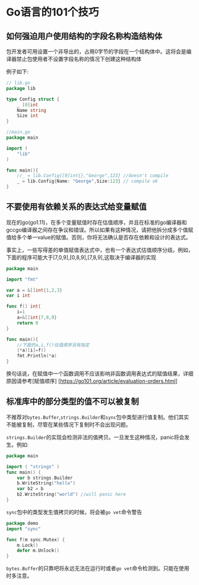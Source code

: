 # Go语言的101个技巧

## 如何强迫用户使用结构的字段名称构造结构体

包开发者可用设置一个非导出的，占用0字节的字段在一个结构体中。这将会是编译器禁止包使用者不设置字段名称的情况下创建这种结构体

例子如下:

```go
// lib.go
package lib

type Config struct {
    _ [0]int
    Name string 
    Size int
}
```

```go
//main.go
package main

import (
    "lib"
)

func main(){
    //_ = lib.Config{[0]int{},"George",123} //doesn't compile
    _ = lib.Config{Name: "George",Size:123} // compile ok
}
```

## 不要使用有依赖关系的表达式给变量赋值

现在的go(go1.11)，在多个变量赋值时存在估值顺序，并且在标准的go编译器和gccgo编译器之间存在争议和错误。所以如果有这种情况，请把他拆分成多个值赋值给多个单一value的赋值。否则，你将无法确认是否存在依赖和设计的表达式。

事实上，一些写得差的单值赋值表达式中，也有一个表达式估值顺序分歧。例如，下面的程序可能大于[7,0,9],[0,8,9],[7,8,9],这取决于编译器的实现

```go
package main

import "fmt"

var a = &[]int{1,2,3}
var i int 

func f() int{
    i=1
    a=&[]int{7,8,9}
    return 0
}

func main(){
    //下面的a,i,f()估值顺序没有指定
    (*a)[i]=f()
    fmt.Println(*a)
}
```

换句话说，在赋值中一个函数调用不应该影响非函数调用表达式的赋值结果，详细原因请参考[赋值顺序] [https://go101.org/article/evaluation-orders.html]

## 标准库中的部分类型的值不可以被复制

不推荐对`bytes.Buffer`,`strings.Builder`和`sync`包中类型进行值复制。他们其实不能被复制，尽管在某些情况下复制时不会出现问题。

`strings.Builder`的实现会检测非法的值拷贝。一旦发生这种情况，panic将会发生。例如:

```go
package main

import ( "strings" )
func main() {
    var b strings.Builder
    b.WriteString("hello")
    var b2 = b 
    b2.WriteString("world") //will panic here
}
```

`sync`包中的类型发生值拷贝的时候，将会被`go vet`命令警告

```go
package demo
import "sync"

func f(m sync.Mutex) {
    m.Lock()
    defer m.Unlock()
}
```

`bytes.Buffer`的只靠吧将永远无法在运行时或者`go vet`命令检测到。只能在使用时多注意。